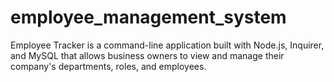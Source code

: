 # employee_management_system
Employee Tracker is a command-line application built with Node.js, Inquirer, and MySQL that allows business owners to view and manage their company's departments, roles, and employees.
